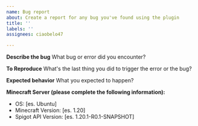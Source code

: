 ```yaml
---
name: Bug report
about: Create a report for any bug you've found using the plugin
title: ''
labels: ''
assignees: ciaobelo47

---
```


**Describe the bug**
What bug or error did you encounter?

**To Reproduce**
What's the last thing you did to trigger the error or the bug?

**Expected behavior**
What you expected to happen?

**Minecraft Server (please complete the following information):**
 - OS: [es. Ubuntu]
 - Minecraft Version: [es. 1.20]
 - Spigot API Version: [es. 1.20.1-R0.1-SNAPSHOT]
